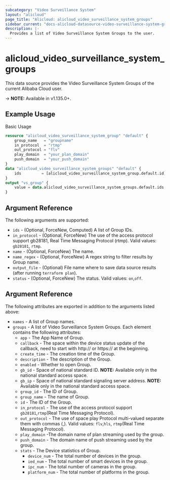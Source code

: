 ```yaml
---
subcategory: "Video Surveillance System"
layout: "alicloud"
page_title: "Alicloud: alicloud_video_surveillance_system_groups"
sidebar_current: "docs-alicloud-datasource-video-surveillance-system-groups"
description: |-
  Provides a list of Video Surveillance System Groups to the user.
---
```


# alicloud\_video\_surveillance\_system\_groups

This data source provides the Video Surveillance System Groups of the current Alibaba Cloud user.

-> **NOTE:** Available in v1.135.0+.

## Example Usage

Basic Usage

```terraform
resource "alicloud_video_surveillance_system_group" "default" {
	group_name   = "groupname"
	in_protocol  = "rtmp"
	out_protocol = "flv"
	play_domain  = "your_plan_domain"
	push_domain  = "your_push_domain"
}
data "alicloud_video_surveillance_system_groups" "default" {
	ids         = [alicloud_video_surveillance_system_group.default.id]
}
output "vs_group" {
	value = data.alicloud_video_surveillance_system_groups.default.ids.0
} 
```

## Argument Reference

The following arguments are supported:

* `ids` - (Optional, ForceNew, Computed)  A list of Group IDs.
* `in_protocol` - (Optional, ForceNew) The use of the access protocol support gb28181, Real Time Messaging Protocol (rtmp). Valid values: `gb28181`, `rtmp`.
* `name` - (Optional, ForceNew) The name.
* `name_regex` - (Optional, ForceNew) A regex string to filter results by Group name.
* `output_file` - (Optional) File name where to save data source results (after running `terraform plan`).
* `status` - (Optional, ForceNew) The status. Valid values: `on`,`off`.

## Argument Reference

The following attributes are exported in addition to the arguments listed above:

* `names` - A list of Group names.
* `groups` - A list of Video Surveillance System Groups. Each element contains the following attributes:
	* `app` - The App Name of Group.
	* `callback` - The space within the device status update of the callback, need to start with http:// or https:// at the beginning.
	* `create_time` - The creation time of the Group.
	* `description` - The description of the Group.
	* `enabled` - Whether to open Group.
	* `gb_id` - Space of national standard ID. **NOTE:** Available only in the national standard access space.
	* `gb_ip` - Space of national standard signaling server address. **NOTE:** Available only in the national standard access space.
	* `group_id` - The ID of Group.
	* `group_name` - The name of Group.
	* `id` - The ID of the Group.
	* `in_protocol` - The use of the access protocol support `gb28181`,`rtmp`(Real Time Messaging Protocol). 
	* `out_protocol` - The use of space play Protocol multi-valued separate them with commas (,). Valid values: `flv`,`hls`, `rtmp`(Real Time Messaging Protocol).
	* `play_domain` -The domain name of plan streaming used by the group.
	* `push_domain` - The domain name of push streaming used by the group.
	* `stats` - The Device statistics of Group.
		* `device_num` - The total number of devices in the group.
		* `ied_num` - The total number of smart devices in the group.
		* `ipc_num` - The total number of cameras in the group.
		* `platform_num` - The total number of platforms in the group.